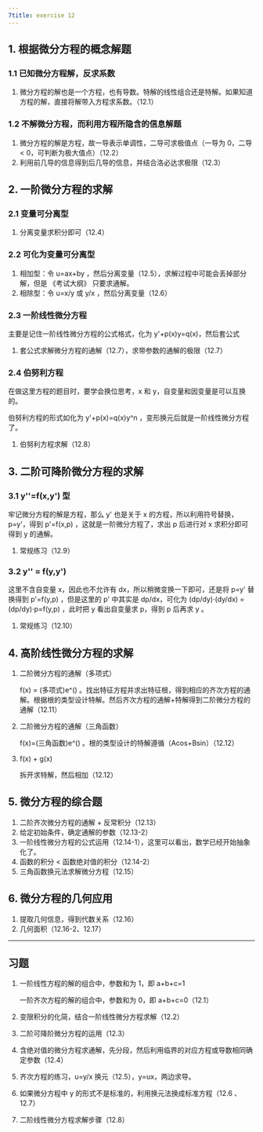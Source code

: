 ```yaml
---
7title: exercise 12
---
```


## 1. 根据微分方程的概念解题

### 1.1 已知微分方程解，反求系数

1. 微分方程的解也是一个方程，也有导数。特解的线性组合还是特解。如果知道方程的解，直接将解带入方程求系数。（12.1）

### 1.2 不解微分方程，而利用方程所隐含的信息解题

1. 微分方程的解是方程，故一导表示单调性，二导可求极值点（一导为 0，二导 < 0，可判断为极大值点）（12.2）
2. 利用前几导的信息得到后几导的信息，并结合洛必达求极限（12.3）

## 2. 一阶微分方程的求解

### 2.1 变量可分离型

1. 分离变量求积分即可（12.4）

### 2.2 可化为变量可分离型

1. 相加型：令 u=ax+by ，然后分离变量（12.5），求解过程中可能会丢掉部分解，但是 《考试大纲》 只要求通解。
2. 相除型：令 u=x/y 或 y/x ，然后分离变量（12.6）

### 2.3 一阶线性微分方程

主要是记住一阶线性微分方程的公式格式，化为 y'+p(x)y=q(x)，然后套公式

1. 套公式求解微分方程的通解（12.7），求带参数的通解的极限（12.7）

### 2.4 伯努利方程

在做这里方程的题目时，要学会换位思考，x 和 y，自变量和因变量是可以互换的。

伯努利方程的形式如化为 y'+p(x)=q(x)y^n ，变形换元后就是一阶线性微分方程了。

1. 伯努利方程求解（12.8）

## 3. 二阶可降阶微分方程的求解

### 3.1 y''=f(x,y') 型

牢记微分方程的解是方程，那么 y' 也是关于 x 的方程，所以利用符号替换，p=y'，得到 p'=f(x,p) ，这就是一阶微分方程了，求出 p 后进行对 x 求积分即可得到 y 的通解。

1. 常规练习（12.9）

### 3.2 y'' = f(y,y')

这里不含自变量 x，因此也不允许有 dx，所以稍微变换一下即可，还是将 p=y' 替换得到 p'=f(y,p) ，但是这里的 p' 中其实是 dp/dx，可化为 (dp/dy)·(dy/dx) = (dp/dy)·p=f(y,p) ，此时把 y 看出自变量求 p，得到 p 后再求 y 。

1. 常规练习（12.10）

## 4. 高阶线性微分方程的求解

1. 二阶微分方程的通解（多项式）

   f(x) = (多项式)e^() 。找出特征方程并求出特征根，得到相应的齐次方程的通解。根据根的类型设计特解。然后齐次方程的通解+特解得到二阶微分方程的通解（12.11）

2. 二阶微分方程的通解（三角函数）

   f(x)=(三角函数)e^() 。根的类型设计的特解遵循（Acos+Bsin）（12.12）

3. f(x) + g(x)

   拆开求特解，然后相加（12.12）

## 5. 微分方程的综合题

1. 二阶齐次微分方程的通解 + 反常积分（12.13）
2. 给定初始条件，确定通解的参数（12.13-2）
3. 一阶线性微分方程的公式运用（12.14-1），这里可以看出，数学已经开始抽象化了。
4. 函数的积分 < 函数绝对值的积分（12.14-2）
5. 三角函数换元法求解微分方程（12.15）

## 6. 微分方程的几何应用

1. 提取几何信息，得到代数关系（12.16）
2. 几何面积（12.16-2、12.17）

---

## 习题

1. 一阶线性方程的解的组合中，参数和为 1，即 a+b+c=1

   一阶齐次方程的解的组合中，参数和为 0，即 a+b+c=0（12.1）

2. 变限积分的化简，结合一阶线性微分方程求解（12.2）

3. 二阶可降阶微分方程的运用（12.3）

4. 含绝对值的微分方程求通解，先分段，然后利用临界的对应方程或导数相同确定参数（12.4）

5. 齐次方程的练习，u=y/x 换元（12.5），y=ux，两边求导。

6. 如果微分方程中 y 的形式不是标准的，利用换元法换成标准方程（12.6 、12.7）

7. 二阶线性微分方程求解步骤（12.8）